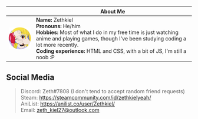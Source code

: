 |  | About Me |
|---|---|
|<img src="./nijika.png" width="150" align="center">|**Name:** Zethkiel</br>**Pronouns:** He/him</br>**Hobbies:** Most of what I do in my free time is just watching anime and playing games, though I've been studying coding a lot more recently.</br>**Coding experience:** HTML and CSS, with a bit of JS, I'm still a noob :P|

## Social Media
> Discord: Zeth#7808 (I don't tend to accept random friend requests)</br>
> Steam: https://steamcommunity.com/id/zethkielyeah/</br>
> AniList: https://anilist.co/user/Zethkiel/</br>
> Email: zeth_kiel27@outlook.com
